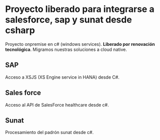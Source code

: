 # Proyecto liberado para integrarse a salesforce, sap y sunat desde csharp
Proyecto onpremise en c# (windows services). **Liberado por renovación tecnológica**. Migramos nuestras soluciones a cloud native.


## SAP
Acceso a XSJS (XS Engine service in HANA) desde C#.


## Sales force
Acceso al API de SalesForce healthcare desde c#.

## Sunat
Procesamiento del padrón sunat desde c#.

